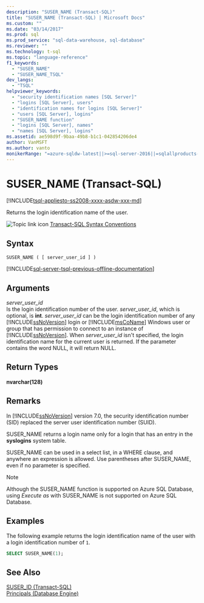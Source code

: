 ```yaml
---
description: "SUSER_NAME (Transact-SQL)"
title: "SUSER_NAME (Transact-SQL) | Microsoft Docs"
ms.custom: ""
ms.date: "03/14/2017"
ms.prod: sql
ms.prod_service: "sql-data-warehouse, sql-database"
ms.reviewer: ""
ms.technology: t-sql
ms.topic: "language-reference"
f1_keywords: 
  - "SUSER_NAME"
  - "SUSER_NAME_TSQL"
dev_langs: 
  - "TSQL"
helpviewer_keywords: 
  - "security identification names [SQL Server]"
  - "logins [SQL Server], users"
  - "identification names for logins [SQL Server]"
  - "users [SQL Server], logins"
  - "SUSER_NAME function"
  - "logins [SQL Server], names"
  - "names [SQL Server], logins"
ms.assetid: ae598d9f-9baa-49b8-b1c1-042854206de4
author: VanMSFT
ms.author: vanto
monikerRange: "=azure-sqldw-latest||>=sql-server-2016||=sqlallproducts-allversions||>=sql-server-linux-2017||=azuresqldb-mi-current"
---
```

# SUSER_NAME (Transact-SQL)
[!INCLUDE[tsql-appliesto-ss2008-xxxx-asdw-xxx-md](../../includes/tsql-appliesto-ss2008-xxxx-asdw-xxx-md.md)]

Returns the login identification name of the user.  
  
![Topic link icon](../../database-engine/configure-windows/media/topic-link.gif "Topic link icon") [Transact-SQL Syntax Conventions](../../t-sql/language-elements/transact-sql-syntax-conventions-transact-sql.md)  
  
## Syntax  
  
```syntaxsql
SUSER_NAME ( [ server_user_id ] )   
```  
  
[!INCLUDE[sql-server-tsql-previous-offline-documentation](../../includes/sql-server-tsql-previous-offline-documentation.md)]

## Arguments
_server\_user\_id_  
Is the login identification number of the user. _server\_user\_id_, which is optional, is **int**. _server\_user\_id_ can be the login identification number of any [!INCLUDE[ssNoVersion](../../includes/ssnoversion-md.md)] login or [!INCLUDE[msCoName](../../includes/msconame-md.md)] Windows user or group that has permission to connect to an instance of [!INCLUDE[ssNoVersion](../../includes/ssnoversion-md.md)]. When _server\_user\_id_ isn't specified, the login identification name for the current user is returned. If the parameter contains the word NULL, it will return NULL.  
  
## Return Types  
**nvarchar(128)**  
  
## Remarks  
In [!INCLUDE[ssNoVersion](../../includes/ssnoversion-md.md)] version 7.0, the security identification number (SID) replaced the server user identification number (SUID).  
  
SUSER_NAME returns a login name only for a login that has an entry in the **syslogins** system table.  
  
SUSER_NAME can be used in a select list, in a WHERE clause, and anywhere an expression is allowed. Use parentheses after SUSER_NAME, even if no parameter is specified.  

> [!NOTE]
> Although the SUSER_NAME function is supported on Azure SQL Database, using *Execute as* with SUSER_NAME is not supported on Azure SQL Database. 
  
## Examples  
The following example returns the login identification name of the user with a login identification number of `1`.  
  
```sql
SELECT SUSER_NAME(1);  
```  
  
## See Also  
[SUSER_ID &#40;Transact-SQL&#41;](../../t-sql/functions/suser-id-transact-sql.md)   
[Principals &#40;Database Engine&#41;](../../relational-databases/security/authentication-access/principals-database-engine.md)  
  
  
